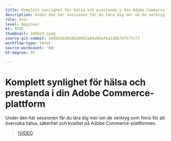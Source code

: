 ```yaml
---
title: Komplett synlighet för hälsa och prestanda i din Adobe Commerce-plattform
description: Under den här sessionen får du lära dig mer om de verktyg som finns för att övervaka hälsa, säkerhet och kvalitet på Adobe Commerce-plattformen.
role: User
level: Beginner
kt: 9792
thumbnail: 340624.jpeg
source-git-commit: edd0bdb28a9b3d065a64a95af6a216b747577c77
workflow-type: tm+mt
source-wordcount: '68'
ht-degree: 0%

---
```


# Komplett synlighet för hälsa och prestanda i din Adobe Commerce-plattform

Under den här sessionen får du lära dig mer om de verktyg som finns för att övervaka hälsa, säkerhet och kvalitet på Adobe Commerce-plattformen.

>[!VIDEO](https://video.tv.adobe.com/v/340624/?quality=12&learn=on)
